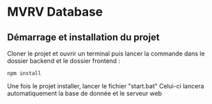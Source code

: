 # MVRV Database

## Démarrage et installation du projet
Cloner le projet et ouvrir un terminal puis lancer la commande dans le dossier backend et le dossier frontend :
```
npm install
```

Une fois le projet installer, lancer le fichier "start.bat"
Celui-ci lancera automatiquement la base de donnée et le serveur web

